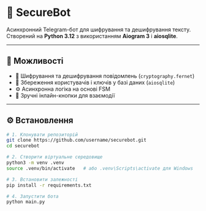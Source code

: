 # 🔐 SecureBot

Асинхронний Telegram-бот для шифрування та дешифрування тексту.  
Створений на **Python 3.12** з використанням **Aiogram 3** і **aiosqlite**.

---

## 🚀 Можливості

- 🔑 Шифрування та дешифрування повідомлень (`cryptography.fernet`)
- 💾 Збереження користувачів і ключів у базі даних (`aiosqlite`)
- ⚙️ Асинхронна логіка на основі FSM
- 🧭 Зручні інлайн-кнопки для взаємодії

---

## ⚙️ Встановлення

```bash
# 1. Клонувати репозиторій
git clone https://github.com/username/securebot.git
cd securebot

# 2. Створити віртуальне середовище
python3 -m venv .venv
source .venv/bin/activate   # або .venv\Scripts\activate для Windows

# 3. Встановити залежності
pip install -r requirements.txt

# 4. Запустити бота
python main.py
